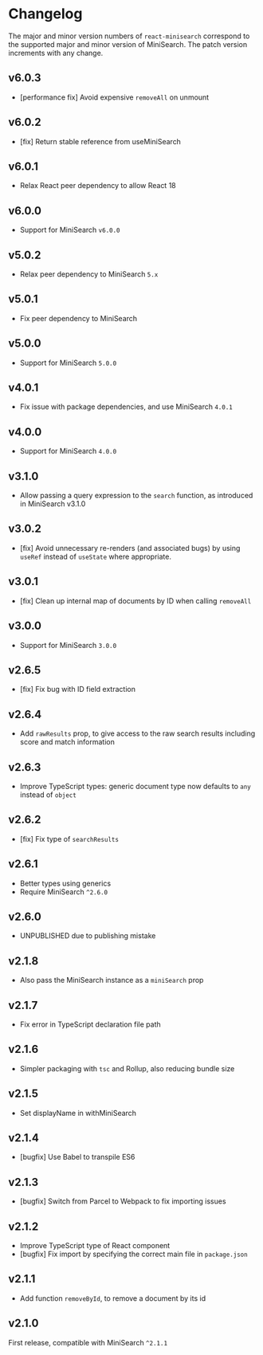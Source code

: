 # Changelog

The major and minor version numbers of `react-minisearch` correspond to the
supported major and minor version of MiniSearch. The patch version increments
with any change.

## v6.0.3

  - [performance fix] Avoid expensive `removeAll` on unmount

## v6.0.2

  - [fix] Return stable reference from useMiniSearch

## v6.0.1

  - Relax React peer dependency to allow React 18

## v6.0.0

  - Support for MiniSearch `v6.0.0`

## v5.0.2

  - Relax peer dependency to MiniSearch `5.x`

## v5.0.1

  - Fix peer dependency to MiniSearch

## v5.0.0

  - Support for MiniSearch `5.0.0`

## v4.0.1

  - Fix issue with package dependencies, and use MiniSearch `4.0.1`

## v4.0.0

  - Support for MiniSearch `4.0.0`

## v3.1.0

  - Allow passing a query expression to the `search` function, as introduced in
    MiniSearch v3.1.0

## v3.0.2

  - [fix] Avoid unnecessary re-renders (and associated bugs) by using `useRef`
    instead of `useState` where appropriate.

## v3.0.1

  - [fix] Clean up internal map of documents by ID when calling `removeAll`

## v3.0.0

  - Support for MiniSearch `3.0.0`

## v2.6.5

  - [fix] Fix bug with ID field extraction

## v2.6.4

  - Add `rawResults` prop, to give access to the raw search results including
    score and match information

## v2.6.3

  - Improve TypeScript types: generic document type now defaults to `any`
    instead of `object`

## v2.6.2

  - [fix] Fix type of `searchResults`

## v2.6.1

  - Better types using generics
  - Require MiniSearch `^2.6.0`

## v2.6.0

  - UNPUBLISHED due to publishing mistake

## v2.1.8
  - Also pass the MiniSearch instance as a `miniSearch` prop

## v2.1.7

  - Fix error in TypeScript declaration file path

## v2.1.6

  - Simpler packaging with `tsc` and Rollup, also reducing bundle size

## v2.1.5

  - Set displayName in withMiniSearch

## v2.1.4

  - [bugfix] Use Babel to transpile ES6

## v2.1.3

  - [bugfix] Switch from Parcel to Webpack to fix importing issues

## v2.1.2

  - Improve TypeScript type of React component
  - [bugfix] Fix import by specifying the correct main file in `package.json`

## v2.1.1

  - Add function `removeById`, to remove a document by its id

## v2.1.0

First release, compatible with MiniSearch `^2.1.1`
